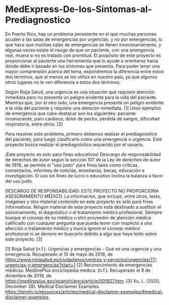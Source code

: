 # MedExpress-De-los-Sintomas-al-Prediagnostico

En Puerto Rico, hay un problema persistente en el que muchas personas acuden a las salas de emergencias por urgencias, y no por emergencias, lo que hace que muchas salas de emergencias se llenen innecesariamente, y algunas veces existe el riesgo de que un paciente, con una emergencia real, muera si no es tratado con prontitud. El propósito de este proyecto es proporcionar al paciente una herramienta que lo ayude a orientarse hacia dónde debe ir basado en los síntomas que presenta. Para poder tener una mayor comprensión acerca del tema, expondremos la diferencia entre estos dos términos, que al menos se les utiliza en nuestro país, ya que algunos otros lugares no le ven diferencia a estos dos términos. 

Según Rioja Salud, una urgencia es una situación que requiere atención inmediata pero no presenta un peligro evidente para la vida del paciente. Mientras que, por el otro lado, una emergencia presenta un peligro evidente a la vida del paciente y requiere una atención inmediata. [1] Unos ejemplos de emergencia que cabe destacar son los siguientes: paciente inconsciente, paro cardiaco, dolor de pecho, pérdida de sangre, dificultad respiratoria, entre otros. [2]

Para resolver este problema, primero debemos realizar el prediagnóstico del paciente, para luego clasificarlo como una emergencia o urgencia. Este proyecto busca realizar el prediagnóstico requerido por el usuario. 

¡Este proyecto es solo para fines educativos!
Descargo de responsabilidad de derechos de autor según la sección 107 de la Ley de derechos de autor de 1976, se permite el "uso justo" para fines tales como críticas, comentarios, informes de noticias, enseñanza, becas, educación e investigación.
El uso sin fines de lucro o educativo inclina la balanza a favor del uso justo.

DESCARGO DE RESPONSABILIDAD: ESTE PROYECTO NO PROPORCIONA ASESORAMIENTO MÉDICO.
La información, que incluye, entre otros, texto, imágenes y otro material contenido en este proyecto es solo para fines informativos. Ningún material de este proyecto está destinado a sustituir el asesoramiento, el diagnóstico o el tratamiento médico profesional. Siempre busque el consejo de su médico u otro proveedor de atención médica calificado con cualquier pregunta que pueda tener con respecto a una afección o tratamiento médico y nunca ignore el consejo médico profesional ni se demore en buscarlo debido a algo que haya leído sobre este proyecto. [3]

[1] Rioja Salud (n.f.). Urgencias y emergencias - Qué es una urgencia y una emergencia. Recuperado el 15 de mayo de 2018, de https://www.riojasalud.es/ciudadanos/centros-y-servicios/urgencias/77-urgencias-y-emergencias?start=1
[2] Reconocimiento de emergencias médicas: MedlinePlus enciclopedia médica. (n.f.). Recuperado el 8 de diciembre de 2019, de https://medlineplus.gov/spanish/ency/article/001927.htm.
[3] Xu, L. (2020, December 28). Medical Disclaimer Examples. https://termly.io/resources/articles/medical-disclaimer-examples/#medical-disclaimer-examples. 
